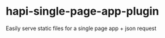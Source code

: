 hapi-single-page-app-plugin
===========================

Easily serve static files for a single page app + json request
